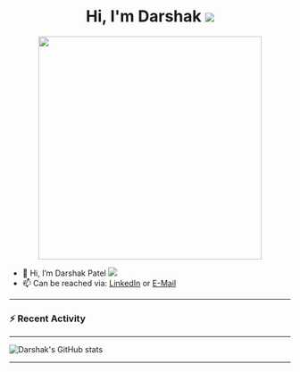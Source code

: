 <div align="center">
   <h1>Hi, I'm Darshak <img src="https://pronoun.cyou/x/y?subject=He&object=Him&height=15"> </h1>
   <img src="https://media1.giphy.com/media/ojm4CwjOfI7JFaUuEM/giphy.gif?cid=ecf05e47bahsjmhym9utqeygebkd2ks3vf5ok1d2pvl3yvh1&ep=v1_stickers_search&rid=giphy.gif&ct=s" width="400px"> 
   
   
   
</div>

- 👋 Hi, I’m Darshak Patel <img src="https://pronoun.cyou/x/y?subject=He&object=Him&height=20"> 
- 📫 Can be reached via: [LinkedIn](https://www.linkedin.com/in/darshakpatel5/) or [E-Mail](da26pate@uwaterloo.ca)

<!-- <p align="left"> <img src="https://komarev.com/ghpvc/?username=theshak5&label=Profile%20views&color=0e75b6&style=flat" alt="theshak5" /> </p> -->
---

### :zap: Recent Activity

<!--START_SECTION:activity-->


---

![Darshak's GitHub stats](https://github-readme-stats-dun-sigma.vercel.app/api?username=TheShak5&theme=onedark&show_icons=true)

<!-- <img align="center" src="https://github-readme-stats.vercel.app/api/top-langs/?username=TheShak5&layout=compact&theme=buefy&hide_border=true" /> -->
---

<!--
**TheShak5/TheShak5** is a ✨ _special_ ✨ repository because its `README.md` (this file) appears on your GitHub profile.

Here are some ideas to get you started:
- 👀 I’m interested in using machine and deep learning for the automated analysis of biological datasets.
- 🔭 I’m currently working on ...
- 🌱 I’m currently learning ...
- 👯 I’m looking to collaborate on ...
- 🤔 I’m looking for help with ...
- 💬 Ask me about ...
- 📫 How to reach me: ...
- 😄 Pronouns: ...
- ⚡ Fun fact: ...
-->
